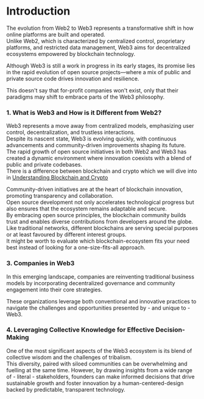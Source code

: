 # Introduction

The evolution from Web2 to Web3 represents a transformative shift in how online platforms are built and operated.  
Unlike Web2, which is characterized by centralized control, proprietary platforms, and restricted data management, Web3 aims for decentralized ecosystems empowered by blockchain technology.  

Although Web3 is still a work in progress in its early stages, its promise lies in the rapid evolution of open source projects—where a mix of public and private source code drives innovation and resilience.  

This doesn't say that for-profit companies won't exist, only that their paradigms may shift to embrace parts of the Web3 philosophy.  


### 1. **What is Web3 and How is it Different from Web2?**  

   Web3 represents a move away from centralized models, emphasizing user control, decentralization, and trustless interactions.   
   Despite its nascent state, Web3 is evolving quickly, with continuous advancements and community-driven improvements shaping its future.  
   The rapid growth of open source initiatives in both Web2 and Web3 has created a dynamic environment where innovation coexists with a blend of public and private codebases.  
   There is a difference between blockchain and crypto which we will dive into in [Understanding Blockchain and Crypto](004_understanding_blockchain_and_crypto/)
   

   
   Community-driven initiatives are at the heart of blockchain innovation, promoting transparency and collaboration.  
   Open source development not only accelerates technological progress but also ensures that the ecosystem remains adaptable and secure.  
   By embracing open source principles, the blockchain community builds trust and enables diverse contributions from developers around the globe.  
   Like traditional networks, different blockchains are serving special purposes or at least favoured by different interest groups.  
   It might be worth to evaluate which blockchain-ecosystem fits your need best instead of looking for a one-size-fits-all approach.  


### 3. **Companies in Web3**  
   In this emerging landscape, companies are reinventing traditional business models by incorporating decentralized governance and community engagement into their core strategies.  
   
   These organizations leverage both conventional and innovative practices to navigate the challenges and opportunities presented by - and unique to - Web3.  
   

### 4. **Leveraging Collective Knowledge for Effective Decision-Making**  
   One of the most significant aspects of the Web3 ecosystem is its blend of collective wisdom and the challenges of tribalism.   
   This diversity, paired with siloed communities can be overwhelming and fuelling at the same time.
   However, by drawing insights from a wide range of - literal - stakeholders, founders can make informed decisions that drive sustainable growth and foster innovation by a human-centered-design backed by predictable, transparent technology.



